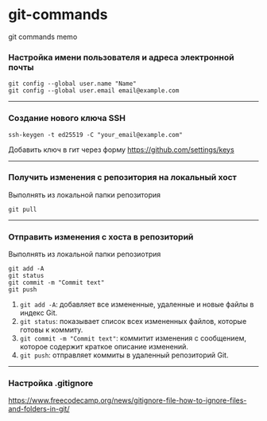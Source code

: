 # git-commands
git commands memo


### Настройка имени пользователя и адреса электронной почты
```
git config --global user.name "Name"
git config --global user.email email@example.com
```
---
### Создание нового ключа SSH
```
ssh-keygen -t ed25519 -C "your_email@example.com"
```
Добавить ключ в гит через форму https://github.com/settings/keys

---
### Получить изменения с репозитория на локальный хост
Выполнять из локальной папки репозитория
```
git pull
```
---
### Отправить изменения с хоста в репозиторий
Выполнять из локальной папки репозиотрия
```
git add -A
git status
git commit -m "Commit text"
git push
```
1. `git add -A`: добавляет все измененные, удаленные и новые файлы в индекс Git.
2. `git status`: показывает список всех измененных файлов, которые готовы к коммиту.
3. `git commit -m "Commit text"`: коммитит изменения с сообщением, которое содержит краткое описание изменений.
4. `git push`: отправляет коммиты в удаленный репозиторий Git.

---
### Настройка .gitignore
https://www.freecodecamp.org/news/gitignore-file-how-to-ignore-files-and-folders-in-git/
